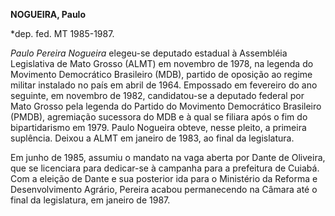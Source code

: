 **NOGUEIRA, Paulo**

\*dep. fed. MT 1985-1987.

*Paulo Pereira Nogueira* elegeu-se deputado estadual à Assembléia
Legislativa de Mato Grosso (ALMT) em novembro de 1978, na legenda do
Movimento Democrático Brasileiro (MDB), partido de oposição ao regime
militar instalado no país em abril de 1964. Empossado em fevereiro do
ano seguinte, em novembro de 1982, candidatou-se a deputado federal por
Mato Grosso pela legenda do Partido do Movimento Democrático Brasileiro
(PMDB), agremiação sucessora do MDB e à qual se filiara após o fim do
bipartidarismo em 1979. Paulo Nogueira obteve, nesse pleito, a primeira
suplência. Deixou a ALMT em janeiro de 1983, ao final da legislatura.

Em junho de 1985, assumiu o mandato na vaga aberta por Dante de
Oliveira, que se licenciara para dedicar-se à campanha para a prefeitura
de Cuiabá. Com a eleição de Dante e sua posterior ida para o Ministério
da Reforma e Desenvolvimento Agrário, Pereira acabou permanecendo na
Câmara até o final da legislatura, em janeiro de 1987.


